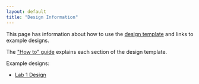 ```yaml
---
layout: default
title: "Design Information"
---
```


This page has information about how to use the [design template](../design-template.pdf) and links to example designs.

The ["How to" guide](design-howto.pdf) explains each section of the design template.

Example designs:
* [Lab 1 Design](lab01-design.pdf)

<!--
* [Lab 1 Design](lab01-design.pdf)
* [Assignment 1 Design](assign1-design.pdf)
* [Lab 3 Design](lab03-design.pdf)
* [Lab 4 Design](lab04-design.pdf)
* [Assignment 2, MS1 Design](assign02-ms1-design.pdf)
* [Assignment 4 design](assign04-design.pdf)
* [triangle\_area design](triangle_area.pdf) (Example of specifying input/output for a function)
* [Assignment 5 data representation](assign05datarepresentation.pdf)
* [Assignment 5 snake\_remove\_tail function](assign05-removetail.pdf)
-->